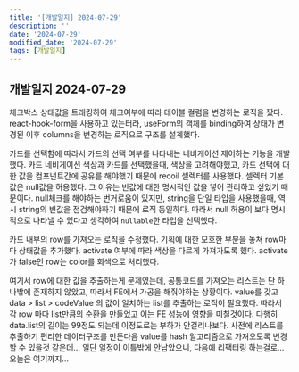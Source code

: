 ```yaml
---
title: '[개발일지] 2024-07-29'
description: ''
date: '2024-07-29'
modified_date: '2024-07-29'
tags: [개발일지]
---
```


## 개발일지 2024-07-29 

체크박스 상태값을 트래킹하여 체크여부에 따라 테이블 컬럼을 변경하는 로직을 짰다. react-hook-form을 사용하고 있는터라, useForm의 객체를 binding하여 상태가 변경된 이후 columns을 변경하는 로직으로 구조를 설계했다.

카드를 선택함에 따라서 카드의 선택 여부를 나타내는 네비게이션 제어하는 기능을 개발했다. 카드 네비게이션 색상과 카드를 선택했을때, 색상을 고려해야했고, 카드 선택에 대한 값을 컴포넌트간에 공유를 해야했기 때문에 recoil 셀렉터를 사용했다. 셀렉터 기본값은 null값을 허용했다. 그 이유는 빈값에 대한 명시적인 값을 넣어 관리하고 싶었기 때문이다. null체크를 해야하는 번거로움이 있지만, string을 단일 타입을 사용했을때, 역시 string의 빈값을 점검해야하기 때문에 로직 동일하다. 따라서 null 허용이 보다 명시적으로 나타낼 수 있다고 생각하여 `nullable`한 타입을 선택했다.

카드 내부의 row를 가져오는 로직을 수정했다. 기획에 대한 모호한 부분을 놓쳐 row마다 상태값을 추가했다. activate 여부에 따라 색상을 다르게 가져가도록 했다. activate가 false인 row는 color를 회색으로 처리했다.

여기서 row에 대한 값을 추출하는게 문제였는데, 공통코드를 가져오는 리스트는 단 하나밖에 존재하지 않았고, 따라서 FE에서 가공을 해줘야하는 상황이다. value를 갖고 data > list > codeValue 의 값이 일치하는 list를 추출하는 로직이 필요했다. 따라서 각 row 마다 list만큼의 순환을 만들었고 이는 FE 성능에 영향을 미칠것이다. 다행히 data.list의 길이는 99정도 되는데 이정도로는 부하가 안걸리나보다. 사전에 리스트를 추출하기 편리한 데이터구조를 만든다음 value를 hash 알고리즘으로 가져오도록 변경할 수 있을것 같은데… 일단 일정이 이틀밖에 안남았으니, 다음에 리팩터링 하는걸로... 오늘은 여기까지...